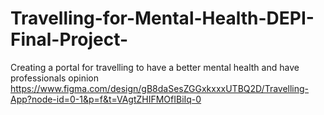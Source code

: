# Travelling-for-Mental-Health-DEPI-Final-Project-
Creating a portal for travelling to have a better mental health and have professionals opinion
https://www.figma.com/design/gB8daSesZGGxkxxxUTBQ2D/Travelling-App?node-id=0-1&p=f&t=VAgtZHIFMOfIBiIq-0
